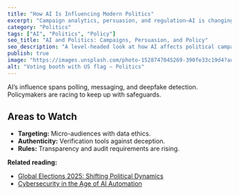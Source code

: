```yaml
---
title: "How AI Is Influencing Modern Politics"
excerpt: "Campaign analytics, persuasion, and regulation—AI is changing politics, for better and worse."
category: "Politics"
tags: ["AI", "Politics", "Policy"]
seo_title: "AI and Politics: Campaigns, Persuasion, and Policy"
seo_description: "A level-headed look at how AI affects political campaigns, voter outreach, and regulation debates."
publish: true
image: "https://images.unsplash.com/photo-1528747045269-390fe33c19d4?auto=format&fit=crop&w=800&h=500&q=80"
alt: "Voting booth with US flag – Politics"
---
```


AI’s influence spans polling, messaging, and deepfake detection. Policymakers are racing to keep up with safeguards.

## Areas to Watch
- **Targeting:** Micro-audiences with data ethics.  
- **Authenticity:** Verification tools against deception.  
- **Rules:** Transparency and audit requirements are rising.

**Related reading:**  
- [Global Elections 2025: Shifting Political Dynamics](https://spherevista360.com/global-elections-2025/)  
- [Cybersecurity in the Age of AI Automation](https://spherevista360.com/ai-cybersecurity-automation/)
